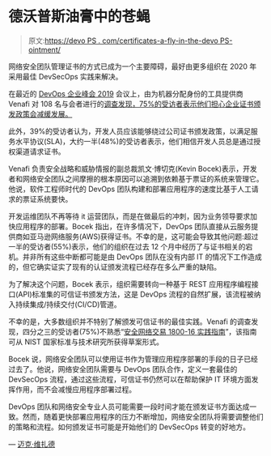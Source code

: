 # 德沃普斯油膏中的苍蝇

> 原文:[https://devo PS . com/certificates-a-fly-in-the-devo PS-ointment/](https://devops.com/certificates-a-fly-in-the-devops-ointment/)

网络安全团队管理证书的方式已成为一个主要障碍，最好由更多组织在 2020 年采用最佳 DevSecOps 实践来解决。

在最近的 [DevOps 企业峰会 2019](https://events.itrevolution.com/) 会议上，由为机器分配身份的工具提供商 Venafi 对 108 名与会者进行的[调查发现，75%的受访者表示他们担心企业证书颁发政策会减缓发展。](https://www.venafi.com/news-center/press-release/venafi-survey-75-devops-professionals-say-certificate-issuance-policies)

此外，39%的受访者认为，开发人员应该能够绕过公司证书颁发政策，以满足服务水平协议(SLA)，大约一半(48%)的受访者表示，他们相信开发人员总是通过授权渠道请求证书。

Venafi 负责安全战略和威胁情报的副总裁凯文·博切克(Kevin Bocek)表示，开发者和网络安全团队之间摩擦的根本原因可以追溯到依赖基于票证的系统来管理它。他说，软件工程师时代的 DevOps 团队构建和部署应用程序的速度比基于人工请求的票证系统要快。

开发运维团队不再等待 it 运营团队，而是在做最后的冲刺，因为业务领导要求加快应用程序的部署。Bocek 指出，在许多情况下，DevOps 团队直接从云服务提供商如亚马逊网络服务(AWS)获得证书。不幸的是，这可能会导致其他问题:超过一半的受访者(55%)表示，他们的组织在过去 12 个月中经历了与证书相关的宕机。并非所有这些中断都可能是由 DevOps 团队在没有内部 IT 的情况下工作造成的，但它确实证实了现有的认证颁发流程已经存在多么严重的缺陷。

为了解决这个问题，Bocek 表示，组织需要转向一种基于 REST 应用程序编程接口(API)标准集的可信证书颁发方法，这是 DevOps 流程的自然扩展，该流程被纳入持续集成/持续交付(CI/CD)管道。

不幸的是，大多数组织并不特别了解颁发可信证书的最佳实践。Venafi 的调查发现，四分之三的受访者(75%)不熟悉“[安全网络交易 1800-16 实践指南](https://www.nccoe.nist.gov/library/securing-web-transactions-nist-sp-1800-16-practice-guide)”，该指南可从 NIST 国家标准与技术研究所获得草案形式。

Bocek 说，网络安全团队可以使用证书作为管理应用程序部署的手段的日子已经过去了。他说，网络安全团队需要与 DevOps 团队合作，定义一套最佳的 DevSecOps 流程，通过这些流程，可信证书仍然可以在帮助保护 IT 环境方面发挥作用，而不会减慢应用程序部署过程。

DevOps 团队和网络安全专业人员可能需要一段时间才能在颁发证书方面达成一致。然而，随着更快部署应用程序的压力不断增加，网络安全团队将需要调整他们的策略和流程。如何颁发证书可能是开始他们的 DevSecOps 转变的好地方。

— [迈克·维扎德](https://devops.com/author/mike-vizard/)
